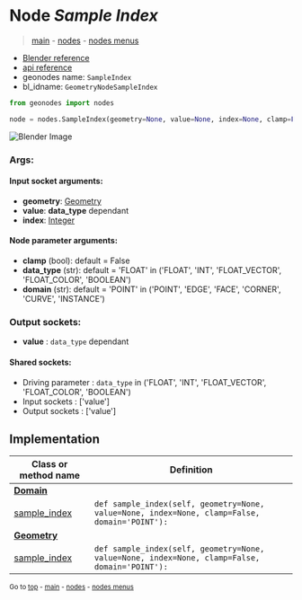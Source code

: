 # Node *Sample Index*

> [main](../index.md) - [nodes](nodes.md) - [nodes menus](nodes_menus.md)

- [Blender reference](https://docs.blender.org/manual/en/latest/modeling/geometry_nodes/geometry/sample_index.html)
- [api reference](https://docs.blender.org/api/current/bpy.types.GeometryNodeSampleIndex.html)
- geonodes name: `SampleIndex`
- bl_idname: `GeometryNodeSampleIndex`

```python
from geonodes import nodes

node = nodes.SampleIndex(geometry=None, value=None, index=None, clamp=False, data_type='FLOAT', domain='POINT')
```

![Blender Image](https://docs.blender.org/manual/en/latest/_images/node-types_GeometryNodeSampleIndex.webp)

### Args:

#### Input socket arguments:

- **geometry**: [Geometry](Geometry.md)
- **value**: **data_type** dependant
- **index**: [Integer](Integer.md)

#### Node parameter arguments:

- **clamp** (bool): default = False
- **data_type** (str): default = 'FLOAT' in ('FLOAT', 'INT', 'FLOAT_VECTOR', 'FLOAT_COLOR', 'BOOLEAN')
- **domain** (str): default = 'POINT' in ('POINT', 'EDGE', 'FACE', 'CORNER', 'CURVE', 'INSTANCE')

### Output sockets:

- **value** : ``data_type`` dependant

#### Shared sockets:

- Driving parameter : ``data_type`` in ('FLOAT', 'INT', 'FLOAT_VECTOR', 'FLOAT_COLOR', 'BOOLEAN')
- Input sockets  : ['value']
- Output sockets : ['value']
## Implementation

| Class or method name | Definition |
|----------------------|------------|
| **[Domain](Domain.md)** |
| [sample_index](Domain.md#sample_index) | `def sample_index(self, geometry=None, value=None, index=None, clamp=False, domain='POINT'):` |
| **[Geometry](Geometry.md)** |
| [sample_index](Geometry.md#sample_index) | `def sample_index(self, geometry=None, value=None, index=None, clamp=False, domain='POINT'):` |

<sub>Go to [top](#node-Sample-Index) - [main](../index.md) - [nodes](nodes.md) - [nodes menus](nodes_menus.md)</sub>

